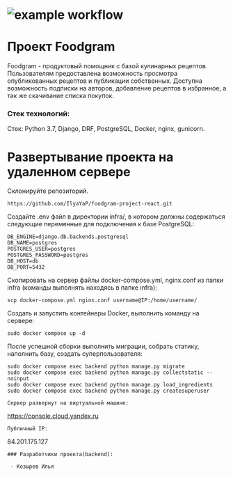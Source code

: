 # ![example workflow](https://github.com/IlyaYaP/foodgram-project-react/actions/workflows/main.yml/badge.svg)

# Проект Foodgram
Foodgram - продуктовый помощник с базой кулинарных рецептов. Пользователям предоставлена возможность просмотра опубликованных рецептов и публикации собственных. Доступна возможность подписки на авторов, добавление рецептов в избранное,  а так же скачивание списка покупок.
  
### Стек технологий:
Стек: Python 3.7, Django, DRF, PostgreSQL, Docker, nginx, gunicorn.



# Развертывание проекта на удаленном сервере
Склонируйте репозиторий. 
```
https://github.com/IlyaYaP/foodgram-project-react.git
```
Создайте .env файл в директории infra/, в котором должны содержаться следующие переменные для подключения к базе PostgreSQL:
```
DB_ENGINE=django.db.backends.postgresql
DB_NAME=postgres
POSTGRES_USER=postgres
POSTGRES_PASSWORD=postgres
DB_HOST=db
DB_PORT=5432
```
Скопировать на сервер файлы docker-compose.yml, nginx.conf из папки infra (команды выполнять находясь в папке infra):
```
scp docker-compose.yml nginx.conf username@IP:/home/username/
```
Создать и запустить контейнеры Docker, выполнить команду на сервере:
```
sudo docker compose up -d
```
После успешной сборки выполнить миграции, собрать статику, наполнить базу, создать суперпользователя:
```
sudo docker compose exec backend python manage.py migrate
sudo docker compose exec backend python manage.py collectstatic --noinput
sudo docker compose exec backend python manage.py load_ingredients
sudo docker compose exec backend python manage.py createsuperuser
```
```
Сервер развернут на виртуальной машине:
```
https://console.cloud.yandex.ru
```
Публичный IP:
```
84.201.175.127
```
### Разработчики проекта(backend):

 - Козырев Илья 
